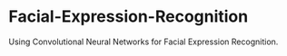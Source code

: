 # Facial-Expression-Recognition
Using Convolutional Neural Networks for Facial Expression Recognition.
